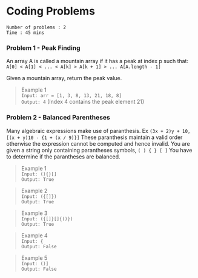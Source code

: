 # Coding Problems

`Number of problems : 2`</br>
`Time : 45 mins`</br>

### Problem 1 - Peak Finding

An array A is called a mountain array if it has a peak at index p such that:
`A[0] < A[1] < ... < A[k] > A[k + 1] > ... A[A.length - 1]`

Given a mountain array, return the peak value.</br>

> Example 1</br>
`Input: arr = [1, 3, 8, 13, 21, 18, 8]`</br>
`Output: 4` (Index 4 contains the peak element 21)</br>

### Problem 2 - Balanced Parentheses

Many algebraic expressions make use of paranthesis. Ex
`(3x + 2)y + 10, [(x + y)10 - {1 + (x / 9)}]`
These paranthesis maintain a valid order otherwise the expression cannot be computed and hence invalid. You are given a string only containing parantheses symbols,
`( ) { } [ ]`
You have to determine if the parantheses are balanced.

> Example 1</br>
`Input: (){}[]`</br>
`Output: True`</br>

> Example 2</br>
`Input: ({[]})`</br>
`Output: True`</br>

> Example 3</br>
`Input: ({[]}[]{()})`</br>
`Output: True`</br>

> Example 4</br>
`Input: {`</br>
`Output: False`</br>

> Example 5</br>
`Input: ()]`</br>
`Output: False`</br>